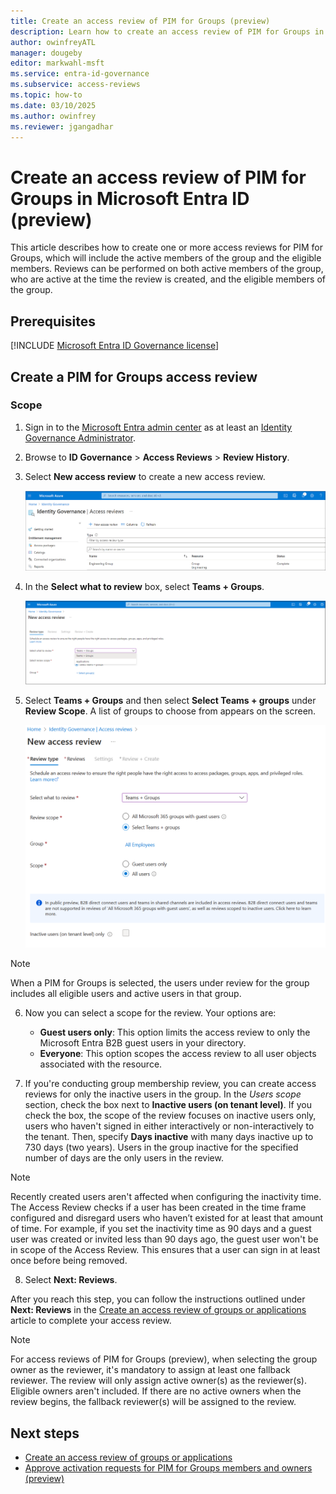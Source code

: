```yaml
---
title: Create an access review of PIM for Groups (preview)
description: Learn how to create an access review of PIM for Groups in Microsoft Entra ID.
author: owinfreyATL
manager: dougeby
editor: markwahl-msft
ms.service: entra-id-governance
ms.subservice: access-reviews
ms.topic: how-to
ms.date: 03/10/2025
ms.author: owinfrey
ms.reviewer: jgangadhar
---
```

 
# Create an access review of PIM for Groups in Microsoft Entra ID (preview)

This article describes how to create one or more access reviews for PIM for Groups, which will include the active members of the group and the eligible members. Reviews can be performed on both active members of the group, who are active at the time the review is created, and the eligible members of the group.

## Prerequisites

[!INCLUDE [Microsoft Entra ID Governance license](../includes/entra-entra-governance-license.md)]

## Create a PIM for Groups access review


### Scope

1. Sign in to the [Microsoft Entra admin center](https://entra.microsoft.com) as at least an [Identity Governance Administrator](../identity/role-based-access-control/permissions-reference.md#identity-governance-administrator).

1. Browse to **ID Governance** > **Access Reviews** > **Review History**.

1. Select **New access review** to create a new access review.

    ![Screenshot that shows the Access reviews pane in Identity Governance.](./media/create-access-review/access-reviews.png)

1. In the **Select what to review** box, select **Teams + Groups**.

    ![Screenshot that shows creating an access review.](./media/create-access-review/select-what-review.png)

1. Select **Teams + Groups** and then select **Select Teams + groups** under **Review Scope**. A list of groups to choose from appears on the screen.

     ![Screenshot that shows selecting Teams + Groups.](./media/create-access-review/create-pim-review.png)

> [!NOTE]  
> When a PIM for Groups is selected, the users under review for the group includes all eligible users and active users in that group. 

6. Now you can select a scope for the review. Your options are:
    - **Guest users only**: This option limits the access review to only the Microsoft Entra B2B guest users in your directory.
    - **Everyone**: This option scopes the access review to all user objects associated with the resource.


7. If you're conducting group membership review, you can create access reviews for only the inactive users in the group. In the *Users scope* section, check the box next to **Inactive users (on tenant level)**. If you check the box, the scope of the review focuses on inactive users only, users who haven't signed in either interactively or non-interactively to the tenant. Then, specify **Days inactive**  with many days inactive up to 730 days (two years). Users in the group inactive for the specified number of days are the only users in the review.

> [!NOTE]
> Recently created users aren't affected when configuring the inactivity time. The Access Review checks if a user has been created in the time frame configured and disregard users who haven’t existed for at least that amount of time. For example, if you set the inactivity time as 90 days and a guest user was created or invited less than 90 days ago, the guest user won't be in scope of the Access Review. This ensures that a user can sign in at least once before being removed.

8. Select **Next: Reviews**.

After you reach this step, you can follow the instructions outlined under **Next: Reviews** in the [Create an access review of groups or applications](create-access-review.md#next-reviews) article to complete your access review.

> [!NOTE]
> For access reviews of PIM for Groups (preview), when selecting the group owner as the reviewer, it's mandatory to assign at least one fallback reviewer. The review will only assign active owner(s) as the reviewer(s). Eligible owners aren't included. If there are no active owners when the review begins, the fallback reviewer(s) will be assigned to the review.

## Next steps

- [Create an access review of groups or applications](create-access-review.md)
- [Approve activation requests for PIM for Groups members and owners (preview)](../id-governance/privileged-identity-management/groups-approval-workflow.md)
